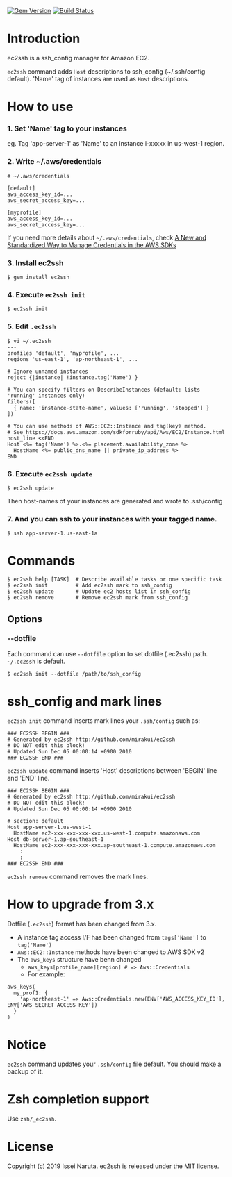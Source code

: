 [![Gem Version](https://badge.fury.io/rb/ec2ssh.svg)](https://badge.fury.io/rb/ec2ssh)
[![Build Status](https://travis-ci.org/mirakui/ec2ssh.png?branch=master)](https://travis-ci.org/mirakui/ec2ssh)

# Introduction
ec2ssh is a ssh_config manager for Amazon EC2.

`ec2ssh` command adds `Host` descriptions to ssh_config (~/.ssh/config default). 'Name' tag of instances are used as `Host` descriptions.

# How to use
### 1. Set 'Name' tag to your instances
eg. Tag 'app-server-1' as 'Name' to an instance i-xxxxx in us-west-1 region.

### 2. Write ~/.aws/credentials
```
# ~/.aws/credentials

[default]
aws_access_key_id=...
aws_secret_access_key=...

[myprofile]
aws_access_key_id=...
aws_secret_access_key=...
```

If you need more details about `~/.aws/credentials`, check [A New and Standardized Way to Manage Credentials in the AWS SDKs](http://blogs.aws.amazon.com/security/post/Tx3D6U6WSFGOK2H/A-New-and-Standardized-Way-to-Manage-Credentials-in-the-AWS-SDKs)

### 3. Install ec2ssh

```
$ gem install ec2ssh
```

### 4. Execute `ec2ssh init`

```
$ ec2ssh init
```

### 5. Edit `.ec2ssh`

```
$ vi ~/.ec2ssh
---
profiles 'default', 'myprofile', ...
regions 'us-east-1', 'ap-northeast-1', ...

# Ignore unnamed instances
reject {|instance| !instance.tag('Name') }

# You can specify filters on DescribeInstances (default: lists 'running' instances only)
filters([
  { name: 'instance-state-name', values: ['running', 'stopped'] }
])

# You can use methods of AWS::EC2::Instance and tag(key) method.
# See https://docs.aws.amazon.com/sdkforruby/api/Aws/EC2/Instance.html
host_line <<END
Host <%= tag('Name') %>.<%= placement.availability_zone %>
  HostName <%= public_dns_name || private_ip_address %>
END
```

### 6. Execute `ec2ssh update`

```
$ ec2ssh update
```
Then host-names of your instances are generated and wrote to .ssh/config

### 7. And you can ssh to your instances with your tagged name.

```
$ ssh app-server-1.us-east-1a
```

# Commands
```
$ ec2ssh help [TASK]  # Describe available tasks or one specific task
$ ec2ssh init         # Add ec2ssh mark to ssh_config
$ ec2ssh update       # Update ec2 hosts list in ssh_config
$ ec2ssh remove       # Remove ec2ssh mark from ssh_config
```

## Options
### --dotfile
Each command can use `--dotfile` option to set dotfile (.ec2ssh) path. `~/.ec2ssh` is default.

```
$ ec2ssh init --dotfile /path/to/ssh_config
```

# ssh_config and mark lines
`ec2ssh init` command inserts mark lines your `.ssh/config` such as:

```
### EC2SSH BEGIN ###
# Generated by ec2ssh http://github.com/mirakui/ec2ssh
# DO NOT edit this block!
# Updated Sun Dec 05 00:00:14 +0900 2010
### EC2SSH END ###
```

`ec2ssh update` command inserts 'Host' descriptions between 'BEGIN' line and 'END' line.

```
### EC2SSH BEGIN ###
# Generated by ec2ssh http://github.com/mirakui/ec2ssh
# DO NOT edit this block!
# Updated Sun Dec 05 00:00:14 +0900 2010

# section: default
Host app-server-1.us-west-1
  HostName ec2-xxx-xxx-xxx-xxx.us-west-1.compute.amazonaws.com
Host db-server-1.ap-southeast-1
  HostName ec2-xxx-xxx-xxx-xxx.ap-southeast-1.compute.amazonaws.com
    :
    :
### EC2SSH END ###
```

`ec2ssh remove` command removes the mark lines.

# How to upgrade from 3.x
Dotfile (`.ec2ssh`) format has been changed from 3.x.

* A instance tag access I/F has been changed from `tags['Name']` to `tag('Name')`
* `Aws::EC2::Instance` methods have been changed to AWS SDK v2
* The `aws_keys` structure have benn changed
  * `aws_keys[profile_name][region] # => Aws::Credentials`
  * For example:

```
aws_keys(
  my_prof1: {
    'ap-northeast-1' => Aws::Credentials.new(ENV['AWS_ACCESS_KEY_ID'], ENV['AWS_SECRET_ACCESS_KEY'])
  }
)
```

# Notice
`ec2ssh` command updates your `.ssh/config` file default. You should make a backup of it.

# Zsh completion support
Use `zsh/_ec2ssh`.

# License
Copyright (c) 2019 Issei Naruta. ec2ssh is released under the MIT license.
